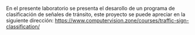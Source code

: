 En el presente laboratorio se presenta el desarollo de un programa de clasificación de señales de tránsito, este proyecto se puede apreciar en la siguiente dirección: https://www.computervision.zone/courses/traffic-sign-classification/


